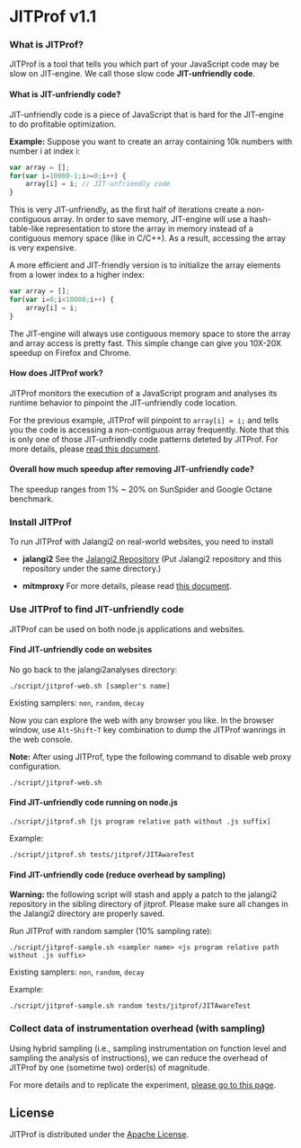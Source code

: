 JITProf v1.1
=====================
### What is JITProf?

JITProf is a tool that tells you which part of your JavaScript code may be slow on JIT-engine. We call those slow code **JIT-unfriendly code**.

#### What is JIT-unfriendly code?

JIT-unfriendly code is a piece of JavaScript that is hard for the JIT-engine to do profitable optimization.

**Example:** Suppose you want to create an array containing 10k numbers with number i at index i:

```javascript
var array = [];
for(var i=10000-1;i>=0;i++) {
	array[i] = i; // JIT-unfriendly code
}
```

This is very JIT-unfriendly, as the first half of iterations create a non-contiguous array.
In order to save memory, JIT-engine will use a hash-table-like representation to store the array
in memory instead of a contiguous memory space (like in C/C++). As a result, accessing the array is very expensive.

A more efficient and JIT-friendly version is to initialize the array elements from a lower index to a higher index:

```javascript
var array = [];
for(var i=0;i<10000;i++) {
	array[i] = i;
}
```

The JIT-engine will always use contiguous memory space to store the array and array access is pretty fast.
This simple change can give you 10X-20X speedup on Firefox and Chrome.

#### How does JITProf work?

JITProf monitors the execution of a JavaScript program and analyses its runtime behavior to pinpoint the JIT-unfriendly code location.

For the previous example, JITProf will pinpoint to ```array[i] = i;``` and tells you the code is accessing a non-contiguous array
frequently. Note that this is only one of those JIT-unfriendly code patterns deteted by JITProf. 
For more details, please [read this document](docs/TR.md).

#### Overall how much speedup after removing JIT-unfriendly code?

The speedup ranges from 1% ~ 20% on SunSpider and Google Octane benchmark.


### Install JITProf

To run JITProf with Jalangi2 on real-world websites, you need to install
	
 * **jalangi2** See the [Jalangi2 Repository](https://github.com/Samsung/jalangi2)
 (Put Jalangi2 repository and this repository under the same directory.)

 * **mitmproxy** For more details, please read [this document](docs/mitmproxy_install.md).

### Use JITProf to find JIT-unfriendly code

JITProf can be used on both node.js applications and websites.

#### Find JIT-unfriendly code on websites

No go back to the jalangi2analyses directory:


```
./script/jitprof-web.sh [sampler's name]
```

Existing samplers: ```non```, ```random```, ```decay```


Now you can explore the web with any browser you like.
In the browser window, use ```Alt```-```Shift```-```T``` key combination to dump
the JITProf wanrings in the web console.

**Note:** After using JITProf, type the following command to disable web proxy configuration. 
```
./script/jitprof-web.sh
```

#### Find JIT-unfriendly code running on node.js

```
./script/jitprof.sh [js program relative path without .js suffix]
```

Example:

```
./script/jitprof.sh tests/jitprof/JITAwareTest
```

#### Find JIT-unfriendly code (reduce overhead by sampling)

**Warning:** the following script will stash and apply a patch to the jalangi2 repository in the sibling directory of jitprof. Please make sure all changes in the Jalangi2 directory are properly saved.

Run JITProf with random sampler (10% sampling rate):
```
./script/jitprof-sample.sh <sampler name> <js program relative path without .js suffix>
```

Existing samplers: ```non```, ```random```, ```decay```

Example:

```
./script/jitprof-sample.sh random tests/jitprof/JITAwareTest
```


### Collect data of instrumentation overhead (with sampling)

Using hybrid sampling (i.e., sampling instrumentation on function level and sampling the analysis of instructions),
we can reduce the overhead of JITProf by one (sometime two) order(s) of magnitude.

For more details and to replicate the experiment, [please go to this page](exp/hybrid_sampling_exp).

License
-------

JITProf is distributed under the [Apache License](http://www.apache.org/licenses/LICENSE-2.0.html).
